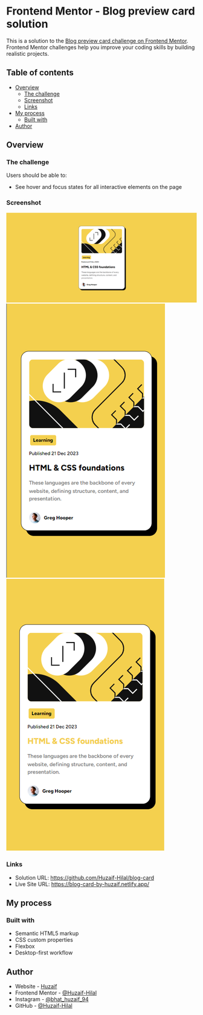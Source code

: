 # Frontend Mentor - Blog preview card solution

This is a solution to the [Blog preview card challenge on Frontend Mentor](https://www.frontendmentor.io/challenges/blog-preview-card-ckPaj01IcS). Frontend Mentor challenges help you improve your coding skills by building realistic projects. 

## Table of contents

- [Overview](#overview)
  - [The challenge](#the-challenge)
  - [Screenshot](#screenshot)
  - [Links](#links)
- [My process](#my-process)
  - [Built with](#built-with)
- [Author](#author)

## Overview

### The challenge

Users should be able to:

- See hover and focus states for all interactive elements on the page

### Screenshot

![Desktop-Preview](/screenshots/Desktop-Preview.png)
![Mobile-Preview](/screenshots/Mobile-Preview.png)
![Active-Preview](/screenshots/Active-Preview.png)

### Links

- Solution URL: https://github.com/Huzaif-Hilal/blog-card
- Live Site URL: https://blog-card-by-huzaif.netlify.app/

## My process

### Built with

- Semantic HTML5 markup
- CSS custom properties
- Flexbox
- Desktop-first workflow

## Author

- Website - [Huzaif](https://social-links-profile-template.netlify.app/)
- Frontend Mentor - [@Huzaif-Hilal](https://www.frontendmentor.io/profile/Huzaif-Hilal)
- Instagram - [@bhat_huzaif_94](https://www.instagram.com/bhat_huzaif_94)
- GitHub - [@Huzaif-Hilal](https://github.com/Huzaif-Hilal/)
